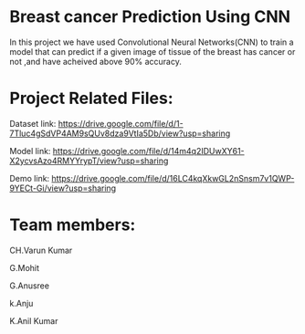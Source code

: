 # Breast cancer Prediction Using CNN
In this project we have used Convolutional Neural Networks(CNN) to train a model that can predict if a given image of tissue of the breast has cancer or not ,and have acheived above 90% accuracy.

# Project Related Files:
Dataset link: https://drive.google.com/file/d/1-7Tluc4gSdVP4AM9sQUv8dza9VtIa5Db/view?usp=sharing

Model link: https://drive.google.com/file/d/14m4q2IDUwXY61-X2ycvsAzo4RMYYrypT/view?usp=sharing

Demo link: https://drive.google.com/file/d/16LC4kqXkwGL2nSnsm7v1QWP-9YECt-Gi/view?usp=sharing

# Team members:
CH.Varun Kumar

G.Mohit

G.Anusree

k.Anju

K.Anil Kumar
